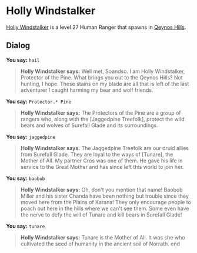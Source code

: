 # Holly Windstalker



[Holly Windstalker](/npc/4057) is a level 27 Human Ranger that spawns in [Qeynos Hills](/zone/4).



## Dialog

**You say:** `hail`



>**Holly Windstalker says:** Well met, Soandso.  I am Holly Windstalker, Protector of the Pine.  What brings you out to the Qeynos Hills?  Not hunting, I hope. These stains on my blade are all that is left of the last adventurer I caught harming my bear and wolf friends.

**You say:** `Protector.* Pine`



>**Holly Windstalker says:** The Protectors of the Pine are a group of rangers who, along with the [Jaggedpine Treefolk], protect the wild bears and wolves of Surefall Glade and its surroundings.

**You say:** `jaggedpine`



>**Holly Windstalker says:** The Jaggedpine Treefolk are our druid allies from Surefall Glade.  They are loyal to the ways of [Tunare], the Mother of All.  My partner Cros was one of them. He gave his life in service to the Great Mother and has since left this world to join her.

**You say:** `baobob`



>**Holly Windstalker says:** Oh, don't you mention that name!  Baobob Miller and his sister Chanda have been nothing but trouble since they moved here from the Plains of Karana!  They only encourage people to poach out here in the hills where we can't see them.  Some even have the nerve to defy the will of Tunare and kill bears in Surefall Glade!

**You say:** `tunare`



>**Holly Windstalker says:** Tunare is the Mother of All.  It was she who cultivated the seed of humanity in the ancient soil of Norrath.
end
